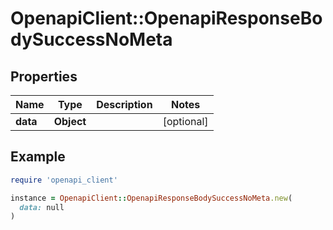 # OpenapiClient::OpenapiResponseBodySuccessNoMeta

## Properties

| Name | Type | Description | Notes |
| ---- | ---- | ----------- | ----- |
| **data** | **Object** |  | [optional] |

## Example

```ruby
require 'openapi_client'

instance = OpenapiClient::OpenapiResponseBodySuccessNoMeta.new(
  data: null
)
```


